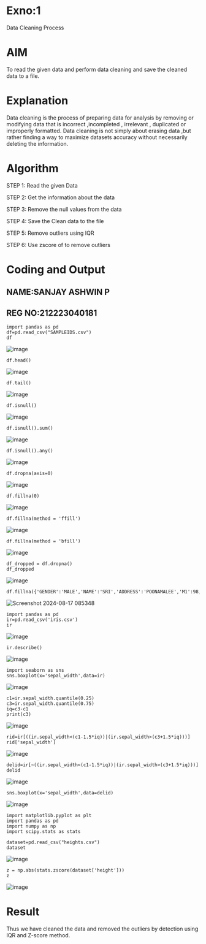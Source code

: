 # Exno:1
Data Cleaning Process

# AIM
To read the given data and perform data cleaning and save the cleaned data to a file.

# Explanation
Data cleaning is the process of preparing data for analysis by removing or modifying data that is incorrect ,incompleted , irrelevant , duplicated or improperly formatted. Data cleaning is not simply about erasing data ,but rather finding a way to maximize datasets accuracy without necessarily deleting the information.

# Algorithm
STEP 1: Read the given Data

STEP 2: Get the information about the data

STEP 3: Remove the null values from the data

STEP 4: Save the Clean data to the file

STEP 5: Remove outliers using IQR

STEP 6: Use zscore of to remove outliers

# Coding and Output
## NAME:SANJAY ASHWIN P     
## REG NO:212223040181
```
import pandas as pd
df=pd.read_csv("SAMPLEIDS.csv")
df
```
![image](https://github.com/user-attachments/assets/e1c25789-4edf-4888-ae15-1adc8904f051)
```
df.head()
```
![image](https://github.com/user-attachments/assets/1808ec6e-ac64-4766-8053-bc394b35de7f)
```
df.tail()
```
![image](https://github.com/user-attachments/assets/c5df3289-2ad5-4f1b-8622-c939d81a1335)

```
df.isnull()
```

![image](https://github.com/user-attachments/assets/d43b2de0-54c8-4a7e-8b2d-70ef1d5ec5e0)

```
df.isnull().sum()
```

![image](https://github.com/user-attachments/assets/501345b4-aa85-4e5c-8a71-be41d40c73c7)

```
df.isnull().any()
```

![image](https://github.com/user-attachments/assets/c2e9986a-5dd0-4d42-9f65-984dda9befd2)

```
df.dropna(axis=0)
```

![image](https://github.com/user-attachments/assets/22ad9302-8786-408e-8d4b-684afb5ff7cb)

```
df.fillna(0)
```

![image](https://github.com/user-attachments/assets/9e91a2a4-22e6-4147-8850-722d8a48ae3e)

```
df.fillna(method = 'ffill')
```

![image](https://github.com/user-attachments/assets/ceeac0cb-5947-4870-9627-c71daa5c7b8e)

```
df.fillna(method = 'bfill')
```

![image](https://github.com/user-attachments/assets/94c4bd5f-5a42-44f6-a6fe-c237225f6b81)

```
df_dropped = df.dropna()
df_dropped
```

![image](https://github.com/user-attachments/assets/aad7b5bc-53c2-4e81-a3ab-ef5993915ceb)

```
df.fillna({'GENDER':'MALE','NAME':'SRI','ADDRESS':'POONAMALEE','M1':98,'M2':87,'M3':76,'M4':92,'TOTAL':305,'AVG':89.999999})
```

![Screenshot 2024-08-17 085348](https://github.com/user-attachments/assets/a9724e3f-bf9a-45ae-a4a2-caa2d1a7a756)

```
import pandas as pd
ir=pd.read_csv('iris.csv')
ir
```

![image](https://github.com/user-attachments/assets/fe51d98b-0546-45f0-8592-6d8270edf50b)

```
ir.describe()
```

![image](https://github.com/user-attachments/assets/8f90444c-9ed1-4331-99ce-c88e4b5f35ac)

```
import seaborn as sns
sns.boxplot(x='sepal_width',data=ir)
```

![image](https://github.com/user-attachments/assets/5dfd8d65-45ff-40d3-b11b-ca36374cc855)

```
c1=ir.sepal_width.quantile(0.25)
c3=ir.sepal_width.quantile(0.75)
iq=c3-c1
print(c3)
```

![image](https://github.com/user-attachments/assets/3769917c-99a9-4e8f-89f1-4f7fc99d9bee)

```
rid=ir[((ir.sepal_width<(c1-1.5*iq))|(ir.sepal_width>(c3+1.5*iq)))]
rid['sepal_width']
```

![image](https://github.com/user-attachments/assets/ec6e977a-d2e2-4cc2-a402-c12bedf9c00b)

```
delid=ir[~((ir.sepal_width<(c1-1.5*iq))|(ir.sepal_width>(c3+1.5*iq)))]
delid
```

![image](https://github.com/user-attachments/assets/84c394a0-f6cc-48c6-9483-229f8584ffc8)

```
sns.boxplot(x='sepal_width',data=delid)
```

![image](https://github.com/user-attachments/assets/abdd832e-d27f-4236-9b03-c7702be75c00)

```
import matplotlib.pyplot as plt
import pandas as pd
import numpy as np
import scipy.stats as stats
```
```
dataset=pd.read_csv("heights.csv")
dataset
```

![image](https://github.com/user-attachments/assets/1fb29efd-4590-4e54-a2f0-42e1b5b47422)

```
z = np.abs(stats.zscore(dataset['height']))
z
```

![image](https://github.com/user-attachments/assets/9c614357-8ffd-4c30-9b80-535c920b65d5)



# Result

Thus we have cleaned the data and removed the outliers by detection using IQR and Z-score method.
